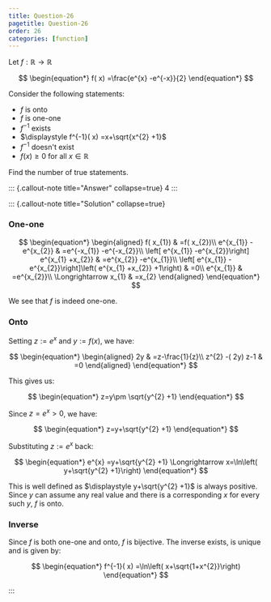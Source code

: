 ```yaml
---
title: Question-26
pagetitle: Question-26
order: 26
categories: [function]
---
```


Let $\displaystyle f:\mathbb{R}\rightarrow \mathbb{R}$

$$
\begin{equation*}
f( x) =\frac{e^{x} -e^{-x}}{2}
\end{equation*}
$$

Consider the following statements:

- $\displaystyle f$ is onto
- $\displaystyle f$ is one-one
- $\displaystyle f^{-1}$ exists
- $\displaystyle f^{-1}( x) =x+\sqrt{x^{2} +1}$
- $\displaystyle f^{-1}$ doesn't exist
- $\displaystyle f( x) \geqslant 0$ for all $\displaystyle x\in \mathbb{R}$

Find the number of true statements.

::: {.callout-note title="Answer" collapse=true}
$4$
:::

::: {.callout-note title="Solution" collapse=true}

### One-one

$$
\begin{equation*}
\begin{aligned}
f( x_{1}) & =f( x_{2})\\
e^{x_{1}} -e^{x_{2}} & =e^{-x_{1}} -e^{-x_{2}}\\
\left[ e^{x_{1}} -e^{x_{2}}\right] e^{x_{1} +x_{2}} & =e^{x_{2}} -e^{x_{1}}\\
\left[ e^{x_{1}} -e^{x_{2}}\right]\left( e^{x_{1} +x_{2}} +1\right) & =0\\
e^{x_{1}} & =e^{x_{2}}\\
\Longrightarrow x_{1} & =x_{2}
\end{aligned}
\end{equation*}
$$

We see that $\displaystyle f$ is indeed one-one.

### Onto

Setting $\displaystyle z:=e^{x}$ and $\displaystyle y:=f( x)$, we have:

$$
\begin{equation*}
\begin{aligned}
2y & =z-\frac{1}{z}\\
z^{2} -( 2y) z-1 & =0
\end{aligned}
\end{equation*}
$$

This gives us:

$$
\begin{equation*}
z=y\pm \sqrt{y^{2} +1}
\end{equation*}
$$

Since $\displaystyle z=e^{x}  >0$, we have:

$$
\begin{equation*}
z=y+\sqrt{y^{2} +1}
\end{equation*}
$$

Substituting $\displaystyle z:=e^{x}$ back:

$$
\begin{equation*}
e^{x} =y+\sqrt{y^{2} +1} \Longrightarrow x=\ln\left( y+\sqrt{y^{2} +1}\right)
\end{equation*}
$$

This is well defined as $\displaystyle y+\sqrt{y^{2} +1}$ is always positive. Since $\displaystyle y$ can assume any real value and there is a corresponding $\displaystyle x$ for every such $\displaystyle y$, $\displaystyle f$ is onto.

### Inverse

Since $\displaystyle f$ is both one-one and onto, $\displaystyle f$ is bijective. The inverse exists, is unique and is given by:

$$
\begin{equation*}
f^{-1}( x) =\ln\left( x+\sqrt{1+x^{2}}\right)
\end{equation*}
$$

:::
